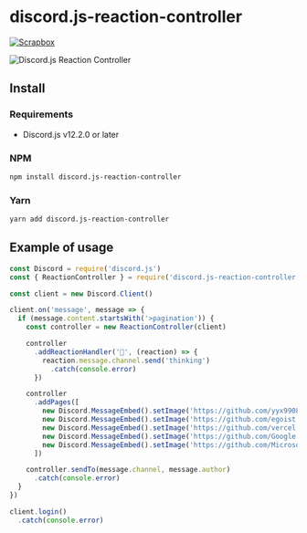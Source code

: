 # discord.js-reaction-controller

[![Scrapbox](https://img.shields.io/badge/Scrapbox-docs-green)](https://scrapbox.io/discordjs-japan/リアクションを使って簡単にページネーションを作成するDiscord.js専用のパッケージ)

![Discord.js Reaction Controller](https://i.imgur.com/JOJJZF6.gif)

## Install

### Requirements

- Discord.js v12.2.0 or later

### NPM

```bash
npm install discord.js-reaction-controller
```

### Yarn

```bash
yarn add discord.js-reaction-controller
```

## Example of usage

```js
const Discord = require('discord.js')
const { ReactionController } = require('discord.js-reaction-controller')

const client = new Discord.Client()

client.on('message', message => {
  if (message.content.startsWith('>pagination')) {
    const controller = new ReactionController(client)

    controller
      .addReactionHandler('🤔', (reaction) => {
        reaction.message.channel.send('thinking')
          .catch(console.error)
      })

    controller
      .addPages([
        new Discord.MessageEmbed().setImage('https://github.com/yyx990803.png'),
        new Discord.MessageEmbed().setImage('https://github.com/egoist.png'),
        new Discord.MessageEmbed().setImage('https://github.com/vercel.png'),
        new Discord.MessageEmbed().setImage('https://github.com/Google.png'),
        new Discord.MessageEmbed().setImage('https://github.com/Microsoft.png')
      ])

    controller.sendTo(message.channel, message.author)
      .catch(console.error)
  }
})

client.login()
  .catch(console.error)
```
